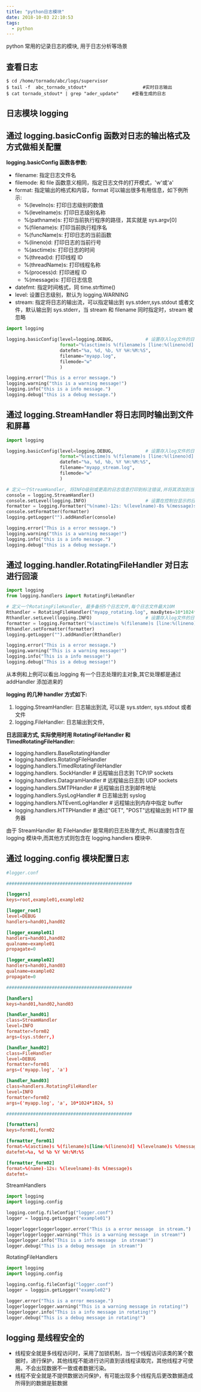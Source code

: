 ```yaml
---
title: "python日志模块"
date: 2018-10-03 22:10:53
tags:
  - python
---
```


python 常用的记录日志的模块, 用于日志分析等场景

<!--more-->

## 查看日志

```shell
$ cd /home/tornado/abc/logs/supervisor
$ tail -f  abc_tornado_stdout*                     #实时日志输出
$ cat tornado_stdout* | grep "ader_update"     #查看生成的日志
```

## 日志模块 logging

## 通过 logging.basicConfig 函数对日志的输出格式及方式做相关配置

**logging.basicConfig 函数各参数:**

- filename: 指定日志文件名
- filemode: 和 file 函数意义相同，指定日志文件的打开模式，'w'或'a'
- format: 指定输出的格式和内容，format 可以输出很多有用信息，如下例所示:
  - %(levelno)s: 打印日志级别的数值
  - %(levelname)s: 打印日志级别名称
  - %(pathname)s: 打印当前执行程序的路径，其实就是 sys.argv[0]
  - %(filename)s: 打印当前执行程序名
  - %(funcName)s: 打印日志的当前函数
  - %(lineno)d: 打印日志的当前行号
  - %(asctime)s: 打印日志的时间
  - %(thread)d: 打印线程 ID
  - %(threadName)s: 打印线程名称
  - %(process)d: 打印进程 ID
  - %(message)s: 打印日志信息
- datefmt: 指定时间格式，同 time.strftime()
- level: 设置日志级别，默认为 logging.WARNING
- stream: 指定将日志的输出流，可以指定输出到 sys.stderr,sys.stdout 或者文件，默认输出到 sys.stderr，当 stream 和 filename 同时指定时，stream 被忽略

```python
import logging

logging.basicConfig(level=logging.DEBUG,            # 设置存入log文件的日志级别
                    format="%(asctime)s %(filename)s [line:%(lineno)d] %(levelname)s %(message)s",
                    datefmt="%a, %d, %b, %Y %H:%M:%S",
                    filename="myapp.log",
                    filemode="w"
                    )

logging.error("This is a error message.")
logging.warning("this is a warning message!")
logging.info("this is a info message.")
logging.debug("this is a debug message.")
```

## 通过 logging.StreamHandler 将日志同时输出到文件和屏幕

```python
import logging

logging.basicConfig(level=logging.DEBUG,            # 设置存入log文件的日志级别
                    format="%(asctime)s %(filename)s [line:%(lineno)d] %(levelname)s %(message)s",
                    datefmt="%a, %d, %b, %Y %H:%M:%S",
                    filename="myapp_stream.log",
                    filemode="w"
                    )

# 定义一个StreamHandler, 将INFO级别或更高的日志信息打印到标注错误,并将其添加到当前的日志处理对象
console = logging.StreamHandler()
console.setLevel(logging.INFO)                      # 设置在控制台显示的日志级别
formatter = logging.Formatter("%(name)-12s: %(levelname)-8s %(message)s")
console.setFormatter(formatter)
logging.getLogger("").addHandler(console)

logging.error("This is a error message.")
logging.warning("this is a warning message!")
logging.info("this is a info message.")
logging.debug("this is a debug message.")
```

## 通过 logging.handler.RotatingFileHandler 对日志进行回滚

```python
import logging
from logging.handlers import RotatingFileHandler

# 定义一个RotatingFileHandler, 最多备份5个日志文件,每个日志文件最大10M
Rthandler = RotatingFileHandler("myapp_rotating.log", maxBytes=10*1024*1024, backupCount=5)
Rthandler.setLevel(logging.INFO)                    # 设置存入log文件的日志级别
formatter = logging.Formatter("%(asctime)s %(filename)s [line:%(lineno)d] %(levelname)s %(message)s")
Rthandler.setFormatter(formatter)
logging.getLogger("").addHandler(Rthandler)

logging.error("This is a error message.")
logging.warning("This is a warning message!")
logging.info("This is a info message!")
logging.debug("This is a debug message!")
```

从本例和上例可以看出.logging 有一个日志处理的主对象,其它处理都是通过 addHandler 添加进来的

**logging 的几种 handler 方式如下:**

1. logging.StreamHandler: 日志输出到流, 可以是 sys.stderr, sys.stdout 或者文件
2. logging.FileHandler: 日志输出到文件,

**日志回滚方式, 实际使用时用 RotatingFileHandler 和 TimedRotatingFileHandler:**

- logging.handlers.BaseRotatingHandler
- logging.handlers.RotatingFileHandler
- logging.handlers.TimedRotatingFileHandler
- logging.handlers. SockHandler # 远程输出日志到 TCP/IP sockets
- logging.handlers.DatagramHandler # 远程输出日志到 UDP sockets
- logging.handlers.SMTPHandler # 远程输出日志到邮件地址
- logging.handlers.SysLogHandler # 日志输出到 syslog
- logging.handlers.NTEventLogHandler # 远程输出到内存中指定 buffer
- logging.handlers.HTTPHandler # 通过"GET", "POST"远程输出到 HTTP 服务器

由于 StreamHandler 和 FileHandler 是常用的日志处理方式, 所以直接包含在 logging 模块中,而其他方式则包含在 logging.handlers 模块中.

## 通过 logging.config 模块配置日志

```conf
#logger.conf

###############################################

[loggers]
keys=root,example01,example02

[logger_root]
level=DEBUG
handlers=hand01,hand02

[logger_example01]
handlers=hand01,hand02
qualname=example01
propagate=0

[logger_example02]
handlers=hand01,hand03
qualname=example02
propagate=0

###############################################

[handlers]
keys=hand01,hand02,hand03

[handler_hand01]
class=StreamHandler
level=INFO
formatter=form02
args=(sys.stderr,)

[handler_hand02]
class=FileHandler
level=DEBUG
formatter=form01
args=('myapp.log', 'a')

[handler_hand03]
class=handlers.RotatingFileHandler
level=INFO
formatter=form02
args=('myapp.log', 'a', 10*1024*1024, 5)

###############################################

[formatters]
keys=form01,form02

[formatter_form01]
format=%(asctime)s %(filename)s[line:%(lineno)d] %(levelname)s %(message)s
datefmt=%a, %d %b %Y %H:%M:%S

[formatter_form02]
format=%(name)-12s: %(levelname)-8s %(message)s
datefmt=
```

StreamHandlers

```python
import logging
import logging.config

logging.config.fileConfig("logger.conf")
logger = logging.getLogger("example01")

loggerloggerloggerlogger.error("This is a error message  in stream.")
loggerloggerlogger.warning("This is a warning message  in stream!")
loggerlogger.info("This is a info message  in stream!")
logger.debug("This is a debug message  in stream!")
```

RotatingFileHandlers

```python
import logging
import logging.config

logging.config.fileConfig("logger.conf")
logger = logggin.getLogger("example02")

logger.error("This is a error message.")
loggerloggerlogger.warning("This is a warning message in rotating!")
loggerlogger.info("This is a info message in rotating!")
logger.debug("This is a debug message in rotating!")
```

## logging 是线程安全的

- 线程安全就是多线程访问时，采用了加锁机制，当一个线程访问该类的某个数据时，进行保护，其他线程不能进行访问直到该线程读取完，其他线程才可使用。不会出现数据不一致或者数据污染。
- 线程不安全就是不提供数据访问保护，有可能出现多个线程先后更改数据造成所得到的数据是脏数据
